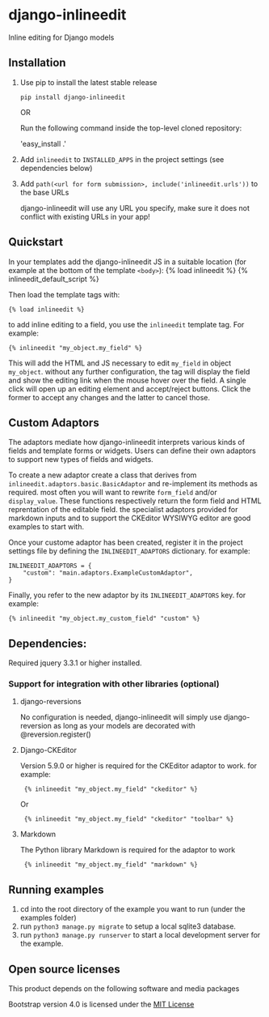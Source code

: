 # django-inlineedit

Inline editing for Django models


## Installation

1. Use pip to install the latest stable release
    
    `pip install django-inlineedit`
   
   OR
   
   Run the following command inside the top-level cloned repository:
   
   'easy_install .'
2. Add `inlineedit` to `INSTALLED_APPS` in the project settings (see dependencies below)

3. Add `path(<url for form submission>, include('inlineedit.urls'))` to the base URLs

    django-inlineedit will use any URL you specify, make sure it does not conflict with
    existing URLs in your app!


## Quickstart

In your templates add the django-inlineedit JS in a suitable location (for example at the bottom of the template `<body>`):
    {% load inlineedit %}
    {% inlineedit_default_script %}

Then load the template tags with:

    {% load inlineedit %}

to add inline editing to a field, you use the `inlineedit` template tag. For example:

    {% inlineedit "my_object.my_field" %}

This will add the HTML and JS necessary to edit `my_field` in object `my_object`. without any further configuration, the tag will display the field and show the editing link when the mouse hover over the field. A single click will open up an editing element and accept/reject buttons. Click the former to accept any changes and the latter to cancel those.


## Custom Adaptors

The adaptors mediate how django-inlineedit interprets various kinds of fields and template forms or widgets. Users can define their own adaptors to support new types of fields and widgets.

To create a new adaptor create a class that derives from `inlineedit.adaptors.basic.BasicAdaptor` and re-implement its methods as required. most often you will want to rewrite `form_field` and/or `display_value`. These functions respectively return the form field and HTML reprentation of the editable field. the specialist adaptors provided for markdown inputs and to support the CKEditor WYSIWYG editor are good examples to start with.

Once your custome adaptor has been created, register it in the project settings file by defining the `INLINEEDIT_ADAPTORS` dictionary. for example:

    INLINEEDIT_ADAPTORS = {
        "custom": "main.adaptors.ExampleCustomAdaptor",
    }

Finally, you refer to the new adaptor by its `INLINEEDIT_ADAPTORS` key. for example:

    {% inlineedit "my_object.my_custom_field" "custom" %}


## Dependencies:

Required jquery 3.3.1 or higher installed.


### Support for integration with other libraries (optional)

1. django-reversions
    
    No configuration is needed, django-inlineedit will simply use django-reversion as long 
    as your models are decorated with @reversion.register()

2. Django-CKEditor

    Version 5.9.0 or higher is required for the CKEditor adaptor to work. for example:

        {% inlineedit "my_object.my_field" "ckeditor" %}

    Or

        {% inlineedit "my_object.my_field" "ckeditor" "toolbar" %}


2. Markdown

    The Python library Markdown is required for the adaptor to work

        {% inlineedit "my_object.my_field" "markdown" %}


## Running examples

1. cd into the root directory of the example you want to run (under the examples folder)
2. run `python3 manage.py migrate` to setup a local sqlite3 database.
3. run `python3 manage.py runserver` to start a local development server for the example.


## Open source licenses

This product depends on the following software and media packages

Bootstrap version 4.0 is licensed under the [MIT License](http://opensource.org/licenses/mit-license.html)
